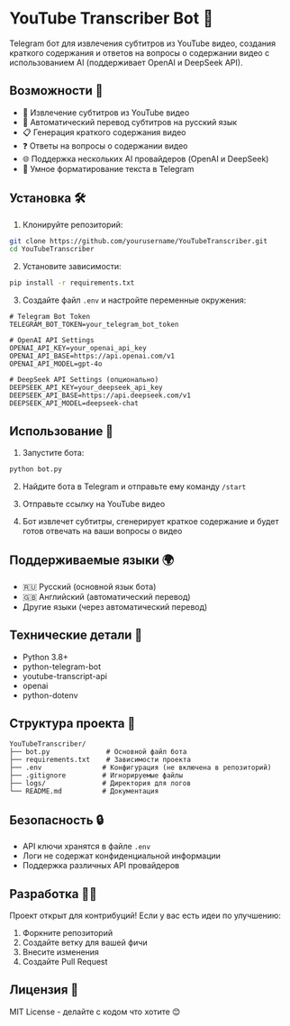 # YouTube Transcriber Bot 🎥

Telegram бот для извлечения субтитров из YouTube видео, создания краткого содержания и ответов на вопросы о содержании видео с использованием AI (поддерживает OpenAI и DeepSeek API).

## Возможности 🚀

- 📝 Извлечение субтитров из YouTube видео
- 🔄 Автоматический перевод субтитров на русский язык
- 📋 Генерация краткого содержания видео
- ❓ Ответы на вопросы о содержании видео
- 🌐 Поддержка нескольких AI провайдеров (OpenAI и DeepSeek)
- 🎯 Умное форматирование текста в Telegram

## Установка 🛠

1. Клонируйте репозиторий:
```bash
git clone https://github.com/yourusername/YouTubeTranscriber.git
cd YouTubeTranscriber
```

2. Установите зависимости:
```bash
pip install -r requirements.txt
```

3. Создайте файл `.env` и настройте переменные окружения:
```env
# Telegram Bot Token
TELEGRAM_BOT_TOKEN=your_telegram_bot_token

# OpenAI API Settings
OPENAI_API_KEY=your_openai_api_key
OPENAI_API_BASE=https://api.openai.com/v1
OPENAI_API_MODEL=gpt-4o

# DeepSeek API Settings (опционально)
DEEPSEEK_API_KEY=your_deepseek_api_key
DEEPSEEK_API_BASE=https://api.deepseek.com/v1
DEEPSEEK_API_MODEL=deepseek-chat
```

## Использование 📱

1. Запустите бота:
```bash
python bot.py
```

2. Найдите бота в Telegram и отправьте ему команду `/start`

3. Отправьте ссылку на YouTube видео

4. Бот извлечет субтитры, сгенерирует краткое содержание и будет готов отвечать на ваши вопросы о видео

## Поддерживаемые языки 🌍

- 🇷🇺 Русский (основной язык бота)
- 🇬🇧 Английский (автоматический перевод)
- Другие языки (через автоматический перевод)

## Технические детали 🔧

- Python 3.8+
- python-telegram-bot
- youtube-transcript-api
- openai
- python-dotenv

## Структура проекта 📁

```
YouTubeTranscriber/
├── bot.py              # Основной файл бота
├── requirements.txt    # Зависимости проекта
├── .env               # Конфигурация (не включена в репозиторий)
├── .gitignore         # Игнорируемые файлы
├── logs/              # Директория для логов
└── README.md          # Документация
```

## Безопасность 🔒

- API ключи хранятся в файле `.env`
- Логи не содержат конфиденциальной информации
- Поддержка различных API провайдеров

## Разработка 👨‍💻

Проект открыт для контрибуций! Если у вас есть идеи по улучшению:

1. Форкните репозиторий
2. Создайте ветку для вашей фичи
3. Внесите изменения
4. Создайте Pull Request

## Лицензия 📄

MIT License - делайте с кодом что хотите 😊